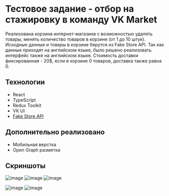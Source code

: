 # Тестовое задание - отбор на стажировку в команду VK Market 

Реализована корзина интернет-магазина с возможностью удалять товары, менять количество товаров в корзине (от 1 до 10 штук). Исходные данные и товары в корзине берутся из Fake Store API. Так как данные приходят на английском языке, было решено реализовать интерфейс также на английском языке. Стоимость доставки фиксированная - 20$, если в корзине 0 товаров, доставка также равна 0.

## Технологии
- React
- TypeScript
- Redux Toolkit
- VK UI
- [Fake Store API](https://fakestoreapi.com/)

## Дополнительно реализовано
- Мобильная верстка
- Open Graph разметка

## Скриншоты
![image](https://github.com/iwishyoujoy/vk-market/assets/92114723/fe703384-1dcd-4cf6-a5ba-9ff5ce5eda05)
![image](https://github.com/iwishyoujoy/vk-market/assets/92114723/0e2a2bd8-4c56-4b86-9122-0687e364e8d4)
![image](https://github.com/iwishyoujoy/vk-market/assets/92114723/aa41ff95-0d67-44ef-a446-e77238e48264)

![image](https://github.com/iwishyoujoy/vk-market/assets/92114723/8a483603-2a4e-4f81-b769-01b1b5b5499e)
![image](https://github.com/iwishyoujoy/vk-market/assets/92114723/8f671f64-6e5d-46d8-95a7-ed4c001f921e)
